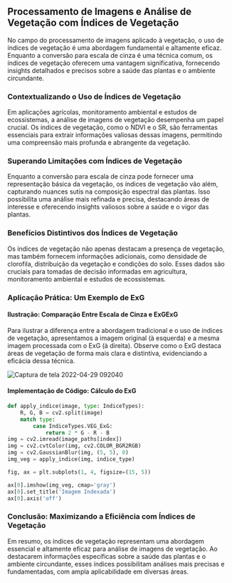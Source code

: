 ## **Processamento de Imagens e Análise de Vegetação com Índices de Vegetação**

No campo do processamento de imagens aplicado à vegetação, o uso de índices de vegetação é uma abordagem fundamental e altamente eficaz. Enquanto a conversão para escala de cinza é uma técnica comum, os índices de vegetação oferecem uma vantagem significativa, fornecendo insights detalhados e precisos sobre a saúde das plantas e o ambiente circundante.

### **Contextualizando o Uso de Índices de Vegetação**

Em aplicações agrícolas, monitoramento ambiental e estudos de ecossistemas, a análise de imagens de vegetação desempenha um papel crucial. Os índices de vegetação, como o NDVI e o SR, são ferramentas essenciais para extrair informações valiosas dessas imagens, permitindo uma compreensão mais profunda e abrangente da vegetação.

### **Superando Limitações com Índices de Vegetação**

Enquanto a conversão para escala de cinza pode fornecer uma representação básica da vegetação, os índices de vegetação vão além, capturando nuances sutis na composição espectral das plantas. Isso possibilita uma análise mais refinada e precisa, destacando áreas de interesse e oferecendo insights valiosos sobre a saúde e o vigor das plantas.

### **Benefícios Distintivos dos Índices de Vegetação**

Os índices de vegetação não apenas destacam a presença de vegetação, mas também fornecem informações adicionais, como densidade de clorofila, distribuição da vegetação e condições do solo. Esses dados são cruciais para tomadas de decisão informadas em agricultura, monitoramento ambiental e estudos de ecossistemas.

### **Aplicação Prática: Um Exemplo de ExG**

#### **Ilustração: Comparação Entre Escala de Cinza e ExGExG**

Para ilustrar a diferença entre a abordagem tradicional e o uso de índices de vegetação, apresentamos a imagem original (à esquerda) e a mesma imagem processada com o ExG (à direita). Observe como o ExG destaca áreas de vegetação de forma mais clara e distintiva, evidenciando a eficácia dessa técnica.

![Captura de tela 2022-04-29 092040](https://github.com/fathos82/Vegetation-Index-Computer-Vision/assets/72706252/207e1a66-e567-4bee-9c9e-bd38a69be783)


#### **Implementação de Código: Cálculo do ExG**

```python
def apply_indice(image, type: IndiceTypes):
    R, G, B = cv2.split(image)
    match type:
        case IndiceTypes.VEG_ExG:
            return 2 * G - R - B
img = cv2.imread(image_paths[index])
img = cv2.cvtColor(img, cv2.COLOR_BGR2RGB)
img = cv2.GaussianBlur(img, (5, 5), 0)
img_veg = apply_indice(img, indice_type)

fig, ax = plt.subplots(1, 4, figsize=(15, 5))

ax[0].imshow(img_veg, cmap='gray')
ax[0].set_title('Imagem Indexada')
ax[0].axis('off')
```

### **Conclusão: Maximizando a Eficiência com Índices de Vegetação**

Em resumo, os índices de vegetação representam uma abordagem essencial e altamente eficaz para análise de imagens de vegetação. Ao destacarem informações específicas sobre a saúde das plantas e o ambiente circundante, esses índices possibilitam análises mais precisas e fundamentadas, com ampla aplicabilidade em diversas áreas.
